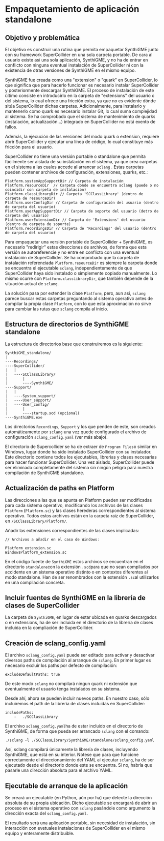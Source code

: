 # Empaquetamiento de aplicación standalone

## Objetivo y problemática

El objetivo es construir una rutina que permita empaquetar SynthiGME junto con su framework SuperCollider en una sola carpeta portable. De cara al usuario existe así una sola aplicación, SynthiGME, y no ha de entrar en conflicto con ninguna eventual instalación de SuperCollider ni con la existencia de otras versiones de SynthiGME en el mismo equipo. 

SynthiGME fue creada como una "extension" o "quark" en SuperCollider, lo que significa que para hacerlo funcionar es necesario instalar SuperCollider y posteriormente descargar SynthiGME. El proceso de instalación de este último consiste en introducirlo en la carpeta de "extensions" del usuario o del sistema, lo cual ofrece una fricción extra, ya que no es evidente dónde sitúa SuperCollider dichas carpetas. Adicionalmente, para instalarlo y mantenerlo como quark es necesario instalar Git, lo cual suma complejidad al sistema. Se ha comprobado que el sistema de mantenimiento de quarks (instalación, actualización...) integrado en SuperCollider no está exento de fallos.

Además, la ejecución de las versiones del modo quark o extension, requiere abrir SuperCollider y ejecutar una línea de código, lo cual constituye más fricción para el usuario.

SuperCollider no tiene una versión portable o standalone que permita fácilmente ser aislada de su instalación en el sistema, ya que crea carpetas en el sistema a las cuales accede al arrancar ```sclang``` . Estas carpetas pueden contener archivos de configuración, extensiones, quarks, etc.:
```
Platform.systemAppSupportDir // Carpeta de instalación
Platform.resourceDir  // Carpeta donde se encuentra sclang (puede o no coincidir con carpeta de instalación)
Platform.classLibraryDir // Carpeta 'SCClassLibrary' (dentro de carpeta de resourceDir)
Platform.userConfigDir // Carpeta de configuración del usuario (dentro de carpeta del usuario)
Platform.userAppSupportDir // Carpeta de soporte del usuario (detro de carpeta del usuario)
Platform.userExtensionDir // Carpeta de 'Extensions' del usuario (dentro de carpeta de soporte)
Platform.recordingsDir // Carpeta de 'Recordings' del usuario (dentro de carpeta del usuario)
```

Para empaquetar una versión portable de SuperCollider + SynthiGME, es necesario "redirigir" estas direcciones de archivos, de forma que esta versión se autoreferencie y no entre en conflicto con una eventual instalación de SuperCollider. Se ha comprobado que la carpeta de instalación referenciada ```Platform.resourceDir``` es siempre la carpeta donde se encuentra el ejecutable ```sclang```, independientemente de que SuperCollider haya sido instalado o simplemente copiado manualmente. Lo mismo ocurre con ```Platform.classLibraryDir```, que también depende de la situación actual de ```sclang```.

La solución pasa por extender la clase ```Platform```, pero, aun así, ```sclang``` parece buscar estas carpetas preguntando al sistema operativo antes de compilar la propia clase ```Platform```, con lo que esta aproximación no sirve para cambiar las rutas que ```sclang``` compila al inicio.

## Estructura de directorios de SynthiGME standalone

La estructura de directorios base que construiremos es la siguiente:

```
SynthiGME_standalone/
|
----Recordings/
----SuperCollider/
|   |
|   ----SCClassLibrary/
|       |
|       ----SynthiGME/
----Support/
|   |
|   ----System_support/
|   ----User_support/
|   ----User_config/
|       |
|       ----startup.scd (opcional)
----SynthiGME.exe
```


Los directorios ```Recordings```, ```Support``` y los que penden de este, son creados automáticamente por ```sclang``` una vez quede configurado el archivo de configuración ```sclang_config.yaml``` (ver más abajo).

El directorio de Supercollider se ha de extraer de ```Program Files```o similar en Windows, lugar donde ha sido instalado SuperCollider con su instalador. Este directorio contiene todos los ejecutables, librerías y clases necesarias para hacer funcionar SuperCollider. Una vez aislado, SuperCollider puede ser eliminado completamente del sistema sin ningún peligro para nuestra compilación de SynthiGME standalone.


## Actualización de paths en Platform

Las direcciones a las que se apunta en Platform pueden ser modificadas para cada sistema operativo, modificando los archivos de las clases ```Platform``` (```Platform.sc```) y las clases herederas correspondientes al sistema operativo. Todos estos archivos están en la carpeta raiz de SuperCollider, en ```/SCClassLibrary/Platform/```.

Añadir las extensiones correspondientes de las clases implicadas:
```
// Archivos a añadir en el caso de Windows:

Platform_extension.sc
WindowsPlatform_extension.sc  
```
En el código fuente de ```SynthiGME``` estos archivos se encuentran en el directorio ```standalone```con la extensión ```.scd```para que no sean compilados por accidente en un sistema operativo distinto o en contextos diferentes al modo standalone. Han de ser renombrados con la extensión ```.sc```al utilizarlos en una compilación concreta.

## Incluir fuentes de SynthiGME en la librería de clases de SuperCollider

La carpeta de ```SynthiGME```, en lugar de estar ubicada en quarks descargados o en extensions, ha de ser incluida en el directorio de la librería de clases incluida en la compliación de SuperCollider.

## Creación de sclang_config.yaml

El archivo ```sclang_config.yaml``` puede ser editado para activar y desactivar diversos paths de compilación al arranque de ```sclang```.
En primer lugar es necesario excluir los paths por defecto de compilación:

```
excludeDefaultPaths: true
```

De este modo ```sclang``` no compilará ningun quark ni extensión que eventualmente el usuario tenga instalados en su sistema.

Desde ahí, ahora se pueden incluir nuevos paths. En nuestro caso, sólo incluiremos el path de la librería de clases incluidas en SuperCollider:
```
includePaths:
    -   ./SCClassLibrary
```

El archivo ```sclang_config.yaml```ha de estar incluido en el directorio de SynthiGME, de forma que pueda ser arrancado ```sclang``` con el comando:

```
./sclang -l ./SCClassLibrary/SynthiGME/standalone/sclang_config.yaml
```

Así, sclang compilará únicamente la librería de clases, incluyendo SynthiGME, que está en su interior. Nótese que para que funcione correctamente el direccionamiento del YAML al ejecutar ```sclang```, ha de ser ejecutado desde el directorio donde este se encuentra. Si no, habría que pasarle una dirección absoluta para el archivo YAML.

## Ejecutable de arranque de la aplicación

Se creará un ejecutable (en Python, aún por ha) que detecte la dirección absoluta de su propia ubicación. Dicho ejecutable se encargará de abrir un proceso en el sistema operativo con ```sclang``` pasándole como argumento la dirección exacta del ```sclang_config.yaml```. 

El resultado será una aplicación portable, sin necesidad de instalación, sin interacción con evetuales instalaciones de SuperCollider en el mismo equipo y enteramente distribuible.